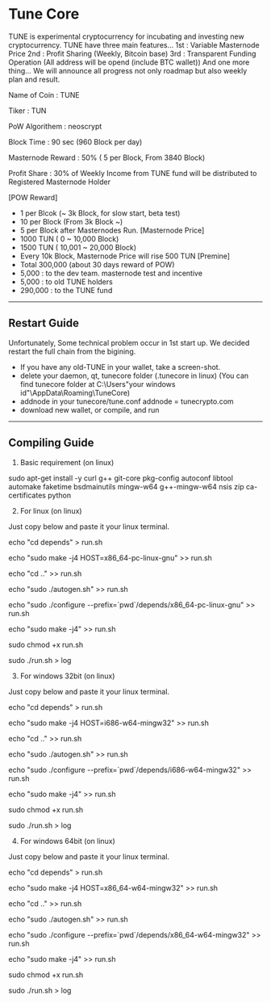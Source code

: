 Tune Core 
===============================

TUNE is experimental cryptocurrency for incubating and investing new cryptocurrency.
TUNE have three main features…
1st : Variable Masternode Price
2nd : Profit Sharing (Weekly, Bitcoin base)
3rd : Transparent Funding Operation (All address will be opend (include BTC wallet))
And one more thing… We will announce all progress not only roadmap but also weekly plan and result.

       
Name of Coin : TUNE

Tiker : TUN

PoW Algorithem : neoscrypt

Block Time : 90 sec (960 Block per day)

Masternode Reward : 50% ( 5 per Block, From 3840 Block)

Profit Share : 30% of Weekly Income from TUNE fund will be distributed to Registered Masternode Holder

[POW Reward]
 - 1 per Blcok (~ 3k Block, for slow start, beta test)
 - 10 per Block (From 3k Block ~)
 - 5 per Block after Masternodes Run.
[Masternode Price]
 - 1000 TUN ( 0 ~ 10,000 Block)
 - 1500 TUN ( 10,001 ~ 20,000 Block)
 - Every 10k Block, Masternode Price will rise 500 TUN
[Premine]
 - Total 300,000 (about 30 days reward of POW)
 - 5,000 : to the dev team. masternode test and incentive
 - 5,000 : to old TUNE holders
 - 290,000 : to the TUNE fund


----------------------------------------
Restart Guide
----------------------------------------

Unfortunately, Some technical problem occur in 1st start up.
We decided restart the full chain from the bigining.

- If you have any old-TUNE in your wallet, take a screen-shot.
- delete your daemon, qt, tunecore folder (.tunecore in linux)
  (You can find tunecore folder at C:\Users\"your windows id"\AppData\Roaming\TuneCore)
- addnode in your tunecore/tune.conf
  addnode = tunecrypto.com
- download new wallet, or compile, and run

----------------------------------------
Compiling Guide
----------------------------------------

1) Basic requirement (on linux)

sudo apt-get install -y curl g++ git-core pkg-config autoconf libtool automake faketime bsdmainutils mingw-w64 g++-mingw-w64 nsis zip ca-certificates python 

2) For linux (on linux)

Just copy below and paste it your linux terminal.

echo "cd depends" > run.sh

echo "sudo make -j4 HOST=x86_64-pc-linux-gnu" >> run.sh

echo "cd .." >> run.sh

echo "sudo ./autogen.sh" >> run.sh

echo "sudo ./configure --prefix=\`pwd\`/depends/x86_64-pc-linux-gnu" >> run.sh

echo "sudo make -j4" >> run.sh

sudo chmod +x run.sh

sudo ./run.sh > log


3) For windows 32bit (on linux)

Just copy below and paste it your linux terminal.

echo "cd depends" > run.sh

echo "sudo make -j4 HOST=i686-w64-mingw32" >> run.sh

echo "cd .." >> run.sh

echo "sudo ./autogen.sh" >> run.sh

echo "sudo ./configure --prefix=\`pwd\`/depends/i686-w64-mingw32" >> run.sh

echo "sudo make -j4" >> run.sh

sudo chmod +x run.sh

sudo ./run.sh > log


4) For windows 64bit (on linux)

Just copy below and paste it your linux terminal.

echo "cd depends" > run.sh

echo "sudo make -j4 HOST=x86_64-w64-mingw32" >> run.sh

echo "cd .." >> run.sh

echo "sudo ./autogen.sh" >> run.sh

echo "sudo ./configure --prefix=\`pwd\`/depends/x86_64-w64-mingw32" >> run.sh

echo "sudo make -j4" >> run.sh

sudo chmod +x run.sh

sudo ./run.sh > log

